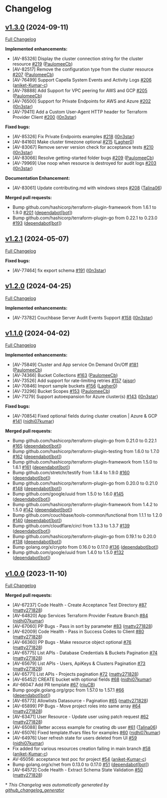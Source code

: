 # Changelog

## [v1.3.0](https://github.com/couchbasecloud/terraform-provider-couchbase-capella/tree/v1.3.0) (2024-09-11)

[Full Changelog](https://github.com/couchbasecloud/terraform-provider-couchbase-capella/compare/v1.2.1...v1.3.0)

**Implemented enhancements:**
- \[AV-85326\] Display the cluster connection string for the cluster resource [\#219](https://github.com/couchbasecloud/terraform-provider-couchbase-capella/pull/219) ([PaulomeeCb](https://github.com/PaulomeeCb))
- \[AV-82517\] Remove the configuration type from the cluster resource [#207](https://github.com/couchbasecloud/terraform-provider-couchbase-capella/pull/207) ([PaulomeeCb](https://github.com/PaulomeeCb))
- \[AV-76499\] Support Capella System Events and Activity Logs [\#206](https://github.com/couchbasecloud/terraform-provider-couchbase-capella/pull/206) ([aniket-Kumar-c](https://github.com/aniket-Kumar-c))
- \[AV-78888\] Add Support for VPC peering for AWS and GCP [\#205](https://github.com/couchbasecloud/terraform-provider-couchbase-capella/pull/205) ([PaulomeeCb](https://github.com/PaulomeeCb))
- \[AV-76500\] Support for Private Endpoints for AWS and Azure [\#202](https://github.com/couchbasecloud/terraform-provider-couchbase-capella/pull/202) ([l0n3star](https://github.com/l0n3star))
- \[AV-79411\] Add a Custom User-Agent HTTP header for Terraform Provider Client [\#200](https://github.com/couchbasecloud/terraform-provider-couchbase-capella/pull/200) ([l0n3star](https://github.com/l0n3star))

**Fixed bugs:**
- \[AV-85326\] Fix Private Endpoints examples [\#218](https://github.com/couchbasecloud/terraform-provider-couchbase-capella/pull/218) ([l0n3star](https://github.com/l0n3star))
- \[AV-84160\] Make cluster timezone optional [\#215](https://github.com/couchbasecloud/terraform-provider-couchbase-capella/pull/215) ([Lagher0](https://github.com/Lagher0))
- \[AV-83067\] Remove server version check for acceptance tests [\#210](https://github.com/couchbasecloud/terraform-provider-couchbase-capella/pull/210) ([l0n3star](https://github.com/l0n3star))
- \[AV-83066\] Resolve getting-started folder bugs [\#209](https://github.com/couchbasecloud/terraform-provider-couchbase-capella/pull/209) ([PaulomeeCb](https://github.com/PaulomeeCb))
- \[AV-79969\] Use noop when resource is destroyed for audit logs [\#203](https://github.com/couchbasecloud/terraform-provider-couchbase-capella/pull/203) ([l0n3star](https://github.com/l0n3star))

**Documentation Enhancement:**
- \[AV-83061\] Update contributing.md with windows steps [#208](https://github.com/couchbasecloud/terraform-provider-couchbase-capella/pull/208) ([Talina06](https://github.com/Talina06))

**Merged pull requests:**
- Bump github.com/hashicorp/terraform-plugin-framework from 1.6.1 to 1.9.0 [#201](https://github.com/couchbasecloud/terraform-provider-couchbase-capella/pull/201) ([dependabot[bot]](https://github.com/apps/dependabot))
- Bump github.com/hashicorp/terraform-plugin-go from 0.22.1 to 0.23.0 [#193](https://github.com/couchbasecloud/terraform-provider-couchbase-capella/pull/193) ([dependabot[bot]](https://github.com/apps/dependabot))


## [v1.2.1](https://github.com/couchbasecloud/terraform-provider-couchbase-capella/tree/v1.2.1) (2024-05-07)

[Full Changelog](https://github.com/couchbasecloud/terraform-provider-couchbase-capella/compare/v1.2.0...v1.2.1)

**Fixed bugs:**

- \[AV-77464\] fix export schema [\#191](https://github.com/couchbasecloud/terraform-provider-couchbase-capella/pull/191) ([l0n3star](https://github.com/l0n3star))

## [v1.2.0](https://github.com/couchbasecloud/terraform-provider-couchbase-capella/tree/v1.2.0) (2024-04-25)

[Full Changelog](https://github.com/couchbasecloud/terraform-provider-couchbase-capella/compare/v1.1.0...v1.2.0)

**Implemented enhancements:**

- \[AV-73782\] Couchbase Server Audit Events Support [\#158](https://github.com/couchbasecloud/terraform-provider-couchbase-capella/pull/158) ([l0n3star](https://github.com/l0n3star))

## [v1.1.0](https://github.com/couchbasecloud/terraform-provider-couchbase-capella/tree/v1.1.0) (2024-04-02)

[Full Changelog](https://github.com/couchbasecloud/terraform-provider-couchbase-capella/compare/v1.0.0...v1.1.0)

**Implemented enhancements:**

- \[AV-75849\] Cluster and App service On Demand On/Off [\#181](https://github.com/couchbasecloud/terraform-provider-couchbase-capella/pull/181) ([PaulomeeCb](https://github.com/PaulomeeCb))
- \[AV-74366\] Bucket Collections [\#163](https://github.com/couchbasecloud/terraform-provider-couchbase-capella/pull/163) ([PaulomeeCb](https://github.com/PaulomeeCb))
- \[AV-73526\] Add support for rate-limiting retries [\#157](https://github.com/couchbasecloud/terraform-provider-couchbase-capella/pull/157) ([ajsqr](https://github.com/ajsqr))
- \[AV-70846\] Import sample buckets [\#156](https://github.com/couchbasecloud/terraform-provider-couchbase-capella/pull/156) ([Lagher0](https://github.com/Lagher0))
- \[AV-73296\] Bucket Scopes [\#153](https://github.com/couchbasecloud/terraform-provider-couchbase-capella/pull/153) ([PaulomeeCb](https://github.com/PaulomeeCb))
- \[AV-71279\] Support autoexpansion for Azure cluster\(s\) [\#143](https://github.com/couchbasecloud/terraform-provider-couchbase-capella/pull/143) ([l0n3star](https://github.com/l0n3star))

**Fixed bugs:**

- \[AV-70854\] Fixed optional fields during cluster creation | Azure & GCP [\#141](https://github.com/couchbasecloud/terraform-provider-couchbase-capella/pull/141) ([nidhi07kumar](https://github.com/nidhi07kumar))

**Merged pull requests:**

- Bump github.com/hashicorp/terraform-plugin-go from 0.21.0 to 0.22.1 [\#165](https://github.com/couchbasecloud/terraform-provider-couchbase-capella/pull/165) ([dependabot[bot]](https://github.com/apps/dependabot))
- Bump github.com/hashicorp/terraform-plugin-testing from 1.6.0 to 1.7.0 [\#162](https://github.com/couchbasecloud/terraform-provider-couchbase-capella/pull/162) ([dependabot[bot]](https://github.com/apps/dependabot))
- Bump github.com/hashicorp/terraform-plugin-framework from 1.5.0 to 1.6.1 [\#161](https://github.com/couchbasecloud/terraform-provider-couchbase-capella/pull/161) ([dependabot[bot]](https://github.com/apps/dependabot))
- Bump github.com/stretchr/testify from 1.8.4 to 1.9.0 [\#160](https://github.com/couchbasecloud/terraform-provider-couchbase-capella/pull/160) ([dependabot[bot]](https://github.com/apps/dependabot))
- Bump github.com/hashicorp/terraform-plugin-go from 0.20.0 to 0.21.0 [\#148](https://github.com/couchbasecloud/terraform-provider-couchbase-capella/pull/148) ([dependabot[bot]](https://github.com/apps/dependabot))
- Bump github.com/google/uuid from 1.5.0 to 1.6.0 [\#145](https://github.com/couchbasecloud/terraform-provider-couchbase-capella/pull/145) ([dependabot[bot]](https://github.com/apps/dependabot))
- Bump github.com/hashicorp/terraform-plugin-framework from 1.4.2 to 1.5.0 [\#142](https://github.com/couchbasecloud/terraform-provider-couchbase-capella/pull/142) ([dependabot[bot]](https://github.com/apps/dependabot))
- Bump github.com/couchbase/tools-common/functional from 1.1.1 to 1.2.0 [\#140](https://github.com/couchbasecloud/terraform-provider-couchbase-capella/pull/140) ([dependabot[bot]](https://github.com/apps/dependabot))
- Bump github.com/cloudflare/circl from 1.3.3 to 1.3.7 [\#139](https://github.com/couchbasecloud/terraform-provider-couchbase-capella/pull/139) ([dependabot[bot]](https://github.com/apps/dependabot))
- Bump github.com/hashicorp/terraform-plugin-go from 0.19.1 to 0.20.0 [\#138](https://github.com/couchbasecloud/terraform-provider-couchbase-capella/pull/138) ([dependabot[bot]](https://github.com/apps/dependabot))
- Bump golang.org/x/crypto from 0.16.0 to 0.17.0 [\#136](https://github.com/couchbasecloud/terraform-provider-couchbase-capella/pull/136) ([dependabot[bot]](https://github.com/apps/dependabot))
- Bump github.com/google/uuid from 1.4.0 to 1.5.0 [\#132](https://github.com/couchbasecloud/terraform-provider-couchbase-capella/pull/132) ([dependabot[bot]](https://github.com/apps/dependabot))

## [v1.0.0](https://github.com/couchbasecloud/terraform-provider-couchbase-capella/tree/v1.0.0) (2023-11-10)

[Full Changelog](https://github.com/couchbasecloud/terraform-provider-couchbase-capella/compare/d9a774ce9a0731bd15a6ca9eb9b7ea4d7f4e1d33...v1.0.0)

**Merged pull requests:**

- \[AV-67237\] Code Health - Create Acceptance Test Directory [\#87](https://github.com/couchbasecloud/terraform-provider-couchbase-capella/pull/87) ([matty271828](https://github.com/matty271828))
- \[AV-64820\] App Services Terraform Provider Feature Branch [\#84](https://github.com/couchbasecloud/terraform-provider-couchbase-capella/pull/84) ([nidhi07kumar](https://github.com/nidhi07kumar))
- \[AV-67060\] PP Bugs - Pass in sort by parameter  [\#83](https://github.com/couchbasecloud/terraform-provider-couchbase-capella/pull/83) ([matty271828](https://github.com/matty271828))
- \[AV-62009\] Code Health - Pass in Success Codes to Client [\#80](https://github.com/couchbasecloud/terraform-provider-couchbase-capella/pull/80) ([matty271828](https://github.com/matty271828))
- \[AV-66360\] PP Bugs - Make resource object optional [\#76](https://github.com/couchbasecloud/terraform-provider-couchbase-capella/pull/76) ([matty271828](https://github.com/matty271828))
- \[AV-65775\] List APIs - Database Credentials & Buckets Pagination [\#74](https://github.com/couchbasecloud/terraform-provider-couchbase-capella/pull/74) ([matty271828](https://github.com/matty271828))
- \[AV-65679\] List APIs -  Users, ApiKeys & Clusters Pagination [\#73](https://github.com/couchbasecloud/terraform-provider-couchbase-capella/pull/73) ([matty271828](https://github.com/matty271828))
- \[AV-65771\] List APIs - Projects pagination [\#72](https://github.com/couchbasecloud/terraform-provider-couchbase-capella/pull/72) ([matty271828](https://github.com/matty271828))
- \[AV-65452\] CREATE bucket with optional fields [\#68](https://github.com/couchbasecloud/terraform-provider-couchbase-capella/pull/68) ([nidhi07kumar](https://github.com/nidhi07kumar))
- AV-66047 Add PR template [\#67](https://github.com/couchbasecloud/terraform-provider-couchbase-capella/pull/67) ([rijuCB](https://github.com/rijuCB))
- Bump google.golang.org/grpc from 1.57.0 to 1.57.1 [\#66](https://github.com/couchbasecloud/terraform-provider-couchbase-capella/pull/66) ([dependabot[bot]](https://github.com/apps/dependabot))
- \[AV-65773\] Allowlists Datasource - Pagination [\#65](https://github.com/couchbasecloud/terraform-provider-couchbase-capella/pull/65) ([matty271828](https://github.com/matty271828))
- \[AV-65899\] PP Bugs - Move project roles into same array [\#64](https://github.com/couchbasecloud/terraform-provider-couchbase-capella/pull/64) ([matty271828](https://github.com/matty271828))
- \[AV-63471\] User Resource - Update user using patch request [\#62](https://github.com/couchbasecloud/terraform-provider-couchbase-capella/pull/62) ([matty271828](https://github.com/matty271828))
- \[AV-65088\] Better access example for creating db user [\#61](https://github.com/couchbasecloud/terraform-provider-couchbase-capella/pull/61) ([Talina06](https://github.com/Talina06))
- \[AV-65076\] Fixed template.tfvars files for examples [\#60](https://github.com/couchbasecloud/terraform-provider-couchbase-capella/pull/60) ([nidhi07kumar](https://github.com/nidhi07kumar))
- \[AV-64976\] User refresh state for users deleted from UI [\#59](https://github.com/couchbasecloud/terraform-provider-couchbase-capella/pull/59) ([nidhi07kumar](https://github.com/nidhi07kumar))
- Fix added for various resources creation failing in main branch [\#58](https://github.com/couchbasecloud/terraform-provider-couchbase-capella/pull/58) ([aniket-Kumar-c](https://github.com/aniket-Kumar-c))
- AV-65056: acceptance test poc for project [\#54](https://github.com/couchbasecloud/terraform-provider-couchbase-capella/pull/54) ([aniket-Kumar-c](https://github.com/aniket-Kumar-c))
- Bump golang.org/x/net from 0.13.0 to 0.17.0 [\#51](https://github.com/couchbasecloud/terraform-provider-couchbase-capella/pull/51) ([dependabot[bot]](https://github.com/apps/dependabot))
- \[AV-64572\] Code Health - Extract Schema State Validation [\#50](https://github.com/couchbasecloud/terraform-provider-couchbase-capella/pull/50) ([matty271828](https://github.com/matty271828))



\* *This Changelog was automatically generated by [github_changelog_generator](https://github.com/github-changelog-generator/github-changelog-generator)*
